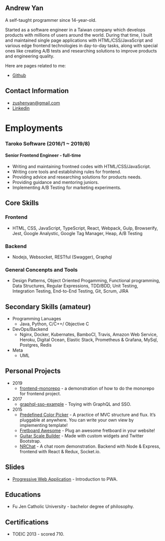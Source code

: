 Andrew Yan
---
A self-taught programmer since 14-year-old. 

Started as a software engineer in a Taiwan company which develops products with millions of users around the world. During that time, I built and maintained single page applications with HTML/CSS/JavaScript and various edge frontend technologies in day-to-day tasks, along with special ones like creating A/B tests and researching solutions to improve products and engineering quality.

Here are pages related to me:
- [Github](https://github.com/zushenyan)

Contact Information
---

- zushenyan@gmail.com
- [Linkedin](http://tw.linkedin.com/in/zushenyan)


Employments
===
### Taroko Software (2016/1 ~ 2019/8)
#### Senior Frontend Engineer - full-time
- Writing and maintaining frontned codes with HTML/CSS/JavaScript.
- Writing core tools and establishing rules for frontend.
- Providing advice and researching solutions for products needs.
- Providing guidance and mentoring juniors.
- Implementing A/B Testing for marketing experiments.

Core Skills
---
### Frontend
- HTML, CSS, JavaScript, TypeScript, React, Webpack, Gulp, Browserify, Jest, Google Analystic, Google Tag Manager, Heap, A/B Testing
  
### Backend
- Nodejs, Websocket, RESTful (Swagger), Graphql
  
### General Concenpts and Tools
- Design Patterns, Object Oriented Progamming, Functional programming, Data Structures, Regular Expressions, TDD/BDD, Unit Testing, Integration Testing, End-to-End Testing, Git, Scrum, JIRA

Secondary Skills (amateur)
---
- Programming Lanuages
  - Java, Python, C/C++/ Objective C
- DevOps/Backend
  - Nginx, Docker, Kubernates, BamboCI, Travis, Amazon Web Service, Heroku, Digital Ocean, Elastic Stack, Prometheus & Grafana, MySql, Postgres, Redis
- Meta
  - UML

Personal Projects
---

- 2019
  - [frontend-monorepo](https://github.com/zushenyan/frontend-monorepo) - a demonstration of how to do the monorepo for frontend project.
- 2017
  - [graphql-sso-example](https://github.com/zushenyan/graphql-sso-example) - Toying with GraphQL and SSO.
- 2015
  - [Predefined Color Picker](https://github.com/zushenyan/Predefined-Color-Picker) - A practice of MVC structure and flux. It’s pluggable at anywhere. You can write your own view by implementing template!
  - [Fretboard Awesome](https://github.com/zushenyan/Fretboard-Awesome) - Plug an awesome fretboard in your website!
  - [Guitar Scale Builder](https://github.com/zushenyan/Guitar-Scale-Builder) - Made with custom widgets and Twitter Bootstrap.
  - [NRChat](https://github.com/zushenyan/NRChat) - A chat room demonstration. Backend with Node & Express, frontend with React & Redux, Socket.io.

Slides
---

- [Progressive Web Application](https://docs.google.com/presentation/d/1T5eAtaEVUjp94oofMa-14c0BeE6coYtfEa0Vg27Coag/edit?usp=sharing) - Introduction to PWA.


Educations
---

- Fu Jen Catholic University - bachelor degree of philosophy.

Certifications
---

- TOEIC 2013 - scored 710.
